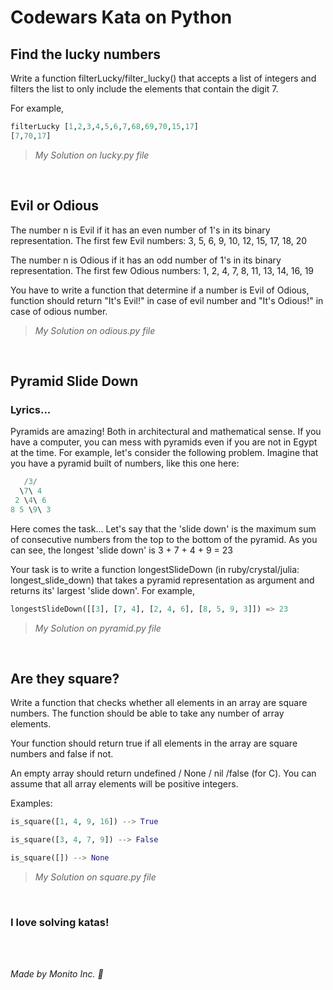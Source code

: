 # Codewars Kata on Python

## Find the lucky numbers

Write a function filterLucky/filter_lucky() that accepts a list of integers and filters the list to only include the elements that contain the digit 7.

For example,
```python
filterLucky [1,2,3,4,5,6,7,68,69,70,15,17]
[7,70,17]
```

>*My Solution on lucky.py file*

<br>

## Evil or Odious

The number n is Evil if it has an even number of 1's in its binary representation.
The first few Evil numbers: 3, 5, 6, 9, 10, 12, 15, 17, 18, 20

The number n is Odious if it has an odd number of 1's in its binary representation.
The first few Odious numbers: 1, 2, 4, 7, 8, 11, 13, 14, 16, 19

You have to write a function that determine if a number is Evil of Odious, function should return "It's Evil!" in case of evil number and "It's Odious!" in case of odious number.

>*My Solution on odious.py file*

<br>

## Pyramid Slide Down

### Lyrics...
Pyramids are amazing! Both in architectural and mathematical sense. If you have a computer, you can mess with pyramids even if you are not in Egypt at the time. For example, let's consider the following problem. Imagine that you have a pyramid built of numbers, like this one here:

```python
   /3/
  \7\ 4 
 2 \4\ 6 
8 5 \9\ 3
```

Here comes the task...
Let's say that the 'slide down' is the maximum sum of consecutive numbers from the top to the bottom of the pyramid. As you can see, the longest 'slide down' is 3 + 7 + 4 + 9 = 23

Your task is to write a function longestSlideDown (in ruby/crystal/julia: longest_slide_down) that takes a pyramid representation as argument and returns its' largest 'slide down'. For example,

```python
longestSlideDown([[3], [7, 4], [2, 4, 6], [8, 5, 9, 3]]) => 23
```

>*My Solution on pyramid.py file*

<br>

## Are they square?

Write a function that checks whether all elements in an array are square numbers. The function should be able to take any number of array elements.

Your function should return true if all elements in the array are square numbers and false if not.

An empty array should return undefined / None / nil /false (for C). You can assume that all array elements will be positive integers.

Examples:

```python
is_square([1, 4, 9, 16]) --> True

is_square([3, 4, 7, 9]) --> False

is_square([]) --> None
```

>*My Solution on square.py file*

<br>

### I love solving katas!

<br/><br/>

*Made by Monito Inc. 🙊*